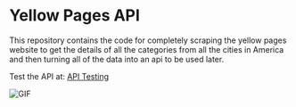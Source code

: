 # Yellow Pages API

This repository contains the code for completely scraping the yellow pages website to get the details of all the categories from all the cities in America and 
then turning all of the data into an api to be used later.

Test the API at: [API Testing](https://hrushis-yellow-pages-end-api.herokuapp.com/)

![GIF](https://github.com/Hrushi11/Yellow-Pages-End-API/blob/main/assets/api-testing.gif?raw=true)
